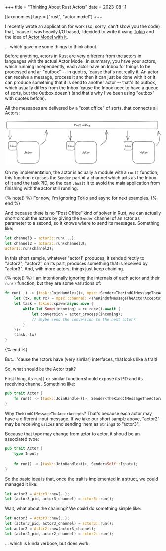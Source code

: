+++
title = "Thinking About Rust Actors"
date = 2023-08-11

[taxonomies]
tags = ["rust", "actor model"]
+++

I recently wrote an application for work (so, sorry, can't show you the code)
that, 'cause it was heavily I/O based, I decided to write it using
[Tokio](https://tokio.rs/) and the idea of [Actor Model with
it](https://ryhl.io/blog/actors-with-tokio/).

... which gave me some things to think about.

<!-- more -->

Before anything, actors in Rust are very different from the actors in languages
with the actual Actor Model. In summary, you have your actors, which running
independently, each actor have an Inbox for things to be processed and an
"outbox" -- in quotes, 'cause that's not really it. An actor can receive a
message, process it and then it can just be done with it or it can produce
something that it is send to another actor -- that's its outbox, which usually
differs from the Inbox 'cause the Inbox need to have a queue of sorts, but the
Outbox doesn't (and that's why I've been using "outbox" with quotes before).

All the messages are delivered by a "post office" of sorts, that connects all
Actors:

![](actors.png "A silly representation of the actor model")

On my implementation, the actor is actually a module with a `run()` function;
this function exposes the `Sender` part of a channel which acts as the Inbox of
it and the task PID, so the can `.await` it to avoid the main application from
finishing with the actor still running. 

{% note() %}
For now, I'm ignoring Tokio and async for next examples.
{% end %}

And because there is no "Post Office" kind of solver in Rust, we can actually
short circuit the actors by giving the `Sender` channel of an actor as
parameter to a second, so it knows where to send its messages. Something like:

```rust
let channel3 = actor3::run(...);
let channel2 = actor2::run(channel3);
actor1::run(channel2);
```

In this short sample, whatever "actor1" produces, it sends directly to
"actor2"; "actor2", on its part, produces something that is received by
"actor3". And, with more actors, things just keep chaining.

{% note() %}
I am intentionally ignoring the internals of each actor and their `run()`
function, but they are some variations of:

```rust
fn run(..) -> (task::JoinHandle<()>, mpsc::Sender<TheKindOfMessageTheActorAccepts>) {
    let (tx, mut rx) = mpsc::channel::<TheKindOfMessageTheActorAccepts>(SOME_SIZE);
    let task = tokio::spawn(async move {
        while let Some(incoming) = rx.recv().await {
            let conversion = actor_process(incoming);
            // maybe send the conversion to the next actor?
        }
    });
    (task, tx)
}
```
{% end %}

But... 'cause the actors have (very similar) interfaces, that looks like a
trait!

So, what should be the Actor trait?

First thing, its `run()` or similar function should expose its PID and its
receiving channel. Something like:

```rust
pub trait Actor {
    fn run() -> (task::JoinHandle<()>, Sender<TheKindOfMessageTheActorAccepts>);
}
```

Why `TheKindOfMessageTheActorAccepts`? That's because each actor may have a
different input message. If we take our short sample above, "actor2" may be
receiving `usize`s and sending them as `String`s to "actor3".

Because that type may change from actor to actor, it should be an associated
type:

```rust
pub trait Actor {
    type Input;

    fn run() -> (task::JoinHandle<()>, Sender<Self::Input>);
}
```

So the basic idea is that, once the trait is implemented in a struct, we could
managed it like:

```rust
let actor3 = Actor3::new(..);
let (actor3_pid, actor3_channel) = actor3::run();
```

Wait, what about the chaining? We could do something simple like:

```rust
let actor3 = Actor3::new(..);
let (actor3_pid, actor3_channel) = actor3::run();
let actor2 = Actor2::new(actor3_channel);
let (actor2_pid, actor2_channel) = actor2::run();
```

... which is kinda verbose, but does work.

